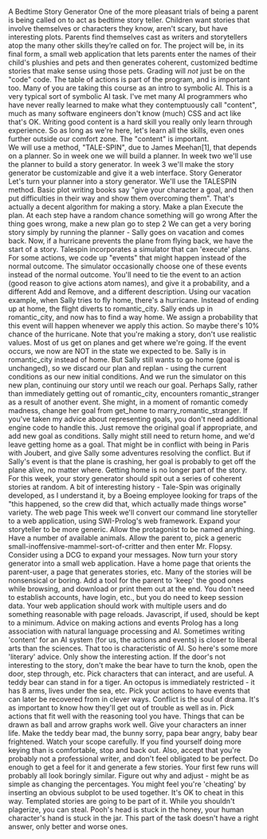 A Bedtime Story Generator
One of the more pleasant trials of being a parent is being called on to act as bedtime story teller. Children want stories that involve themselves or characters they know, aren't scary, but have interesting plots. Parents find themselves cast as writers and storytellers atop the many other skills they’re called on for.
The project will be, in its final form, a small web application that lets parents enter the names of their child's plushies and pets and then generates coherent, customized bedtime stories that make sense using those pets.
Grading will *not* just be on the "code" code. The table of actions is part of the program, and is important too.
Many of you are taking this course as an intro to symbolic AI. This is a very typical sort of symbolic AI task. I've met many AI programmers who have never really learned to make what they contemptuously call "content", much as many software engineers don't know (much) CSS and act like that's OK. Writing good content is a hard skill you really only learn through experience. So as long as we're here, let's learn all the skills, even ones further outside our comfort zone. The "content" is important.  
We will use a method, "TALE-SPIN", due to James Meehan[1], that depends on a planner. So in week one we will build a planner. In week two we'll use the planner to build a story generator. In week 3 we'll make the story generator be customizable and give it a web interface.
Story Generator
Let's turn your planner into a story generator. We'll use the TALESPIN method.
Basic plot writing books say "give your character a goal, and then put difficulties in their way and show them overcoming them".
That's actually a decent algorithm for making a story.
Make a plan
Execute the plan. At each step have a random chance something will go wrong
After the thing goes wrong, make a new plan
go to step 2
We can get a very boring story simply by running the planner - Sally goes on vacation and comes back.
Now, if a hurricane prevents the plane from flying back, we have the start of a story.
Talespin incorporates a simulator that can 'execute' plans. 
For some actions, we code up "events" that might happen instead of the normal outcome. The simulator occasionally choose one of these events instead of the normal outcome.
You'll need to tie the event to an action (good reason to give actions atom names), and give it a probability, and a different Add and Remove, and a different description.
Using our vacation example, when Sally tries to fly home, there's a hurricane. Instead of ending up at home, the flight diverts to romantic_city. Sally ends up in romantic_city, and now has to find a way home.
We assign a probability that this event will happen whenever we apply this action. So maybe there's 10% chance of the hurricane. Note that you're making a story, don't use realistic values. Most of us get on planes and get where we're going.
If the event occurs, we now are NOT in the state we expected to be. Sally is in romantic_city instead of home.
But Sally still wants to go home (goal is unchanged), so we discard our plan and replan - using the current conditions as our new initial conditions.
And we run the simulator on this new plan, continuing our story until we reach our goal.
Perhaps Sally, rather than immediately getting out of romantic_city, encounters romantic_stranger as a result of another event. She might, in a moment of romantic comedy madness, change her goal from get_home to marry_romantic_stranger.
If you've taken my advice about representing goals, you don't need additional engine code to handle this.  Just remove the original goal if appropriate, and add new goal as conditions.
Sally might still need to return home, and we'd leave getting home as a goal. That might be in conflict with being in Paris with Joubert, and give Sally some adventures resolving the conflict. But if Sally's event is that the plane is crashing, her goal is probably to get off the plane alive, no matter where. Getting home is no longer part of the story.
For this week, your story generator should spit out a series of coherent stories at random.
A bit of interesting history - Tale-Spin was originally developed, as I understand it, by a Boeing employee looking for traps of the "this happened, so the crew did that, which actually made things worse" variety.
The web page
This week we'll convert our command line storyteller to a web application, using SWI-Prolog's web framework.
Expand your storyteller to be more generic. Allow the protagonist to be named anything. Have a number of available animals. Allow the parent to, pick a generic small-inoffensive-mammel-sort-of-critter and then enter Mr. Flopsy.
Consider using a DCG to expand your messages.
Now turn your story generator into a small web application. Have a home page that orients the parent-user, a page that generates stories, etc.
Many of the stories will be nonsensical or boring. Add a tool for the parent to 'keep' the good ones while browsing, and download or print them out at the end.
You don't need to establish accounts, have login, etc., but you do need to keep session data. Your web application should work with multiple users and do something reasonable with page reloads.
Javascript, if used, should be kept to a minimum.
Advice on making actions and events
Prolog has a long association with natural language processing and AI. Sometimes writing 'content' for an AI system (for us, the actions and events) is closer to liberal arts than the sciences. That too is characteristic of AI.
So here's some more 'literary' advice.
Only show the interesting action. If the door's not interesting to the story, don't make the bear have to turn the knob, open the door, step through, etc.
Pick characters that can interact, and are useful. A teddy bear can stand in for a tiger. An octopus is immediately restricted - it has 8 arms, lives under the sea, etc. 
Pick your actions to have events that can later be recovered from in clever ways.
Conflict is the soul of drama. It's as important to know how they'll get out of trouble as well as in.
Pick actions that fit well with the reasoning tool you have. Things that can be drawn as ball and arrow graphs work well.
Give your characters an inner life. Make the teddy bear mad, the bunny sorry, papa bear angry, baby bear frightened.
Watch your scope carefully.  If you find yourself doing more keying than is comfortable, stop and back out. Also, accept that you're probably not a professional writer, and don't feel obligated to be perfect. Do enough to get a feel for it and generate a few stories.
Your first few runs will probably all look boringly similar. Figure out why and adjust - might be as simple as changing the percentages.
You might feel you're 'cheating' by inserting an obvious subplot to be used together. It's OK to cheat in this way. Templated stories are going to be part of it.
While you shouldn't plagerize, you can steal. Pooh's head is stuck in the honey, your human character's hand is stuck in the jar.
This part of the task doesn't have a right answer, only better and worse ones.
